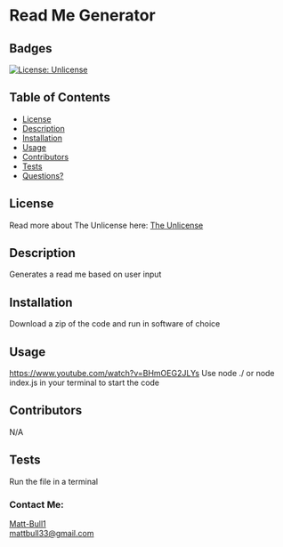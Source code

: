 # Read Me Generator
  ## Badges
  [![License: Unlicense](https://img.shields.io/badge/license-Unlicense-blue.svg)](http://unlicense.org/)
  ## Table of Contents
  * [License](#license)
  * [Description](#description)
  * [Installation](#installation)
  * [Usage](#usage)
  * [Contributors](#Contributors)
  * [Tests](#tests)
  * [Questions?](#questions)
  ## License
  Read more about The Unlicense here:
  [The Unlicense](http://unlicense.org/)
  ## Description
  Generates a read me based on user input
  ## Installation
  Download a zip of the code and run in software of choice
  ## Usage
https://www.youtube.com/watch?v=BHmOEG2JLYs
  Use node ./ or node index.js in your terminal to start the code
  ## Contributors
  N/A
  ## Tests
  Run the file in a terminal

  ### Contact Me: 
  [Matt-Bull1](https://github.com/Matt-Bull1)  
  mattbull33@gmail.com